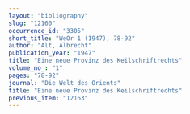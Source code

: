 ```yaml
---
layout: "bibliography"
slug: "12160"
occurrence_id: "3305"
short_title: "WeOr 1 (1947), 78-92"
author: "Alt, Albrecht"
publication_year: "1947"
title: "Eine neue Provinz des Keilschriftrechts"
volume_no_: "1"
pages: "78-92"
journal: "Die Welt des Orients"
title: "Eine neue Provinz des Keilschriftrechts"
previous_item: "12163"
---
```

